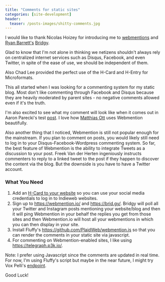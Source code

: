 ```yaml
---
title: "Comments for static sites"
categories: [site-development]
header:
  teaser: /posts-images/shitty-comments.jpg
---
```


I would like to thank Nicolas Hoizey for introducing me to [webmentions](https://webmention.io/) and [Ryan Barrett's](https://snarfed.org/) [Bridgy](https://brid.gy/).

Glad to know that I'm not alone in thinking we netizens shouldn't always rely on centralized internet services such as Disqus, Facebook, and even Twitter, in spite of 
the ease of use, we should be independent of them.

Also Chad Lee provided the perfect use of the H-Card and H-Entry for Microformats.

This all started when I was looking for a commenting system for my static blog. Most don't like commenting through Facebook and Disqus because they are heavily moderated by
parent sites - no negative comments allowed even if it's the truth.

I'm also excited to see what my comment will look like when it comes out in Aaron Parecki's test [post](https://aaronparecki.com/2018/06/30/11/your-first-webmention).
I love how [Matthias Ott](https://matthiasott.com/articles/into-the-personal-website-verse) uses Webmention beautifully.

Also another thing that I noticed, Webmention is still not popular enough for the mainstream. If you plan to comment on posts, you would likely still need to log in
to your Disqus-Facebook-Wordpress commenting system. So far, the best feature of Webmention is the ability to integrate Tweets as a discussion to your post.
Freek Van der Herten ingeniously instructs commenters to reply to a linked tweet to the post if they happen to discover the content via the blog. But the downside
is you have to have a Twitter account.

### What You Need

1. Add an [H-Card to your website](https://indiewebify.me/) so you can use your social media credentials to log in to Indieweb websites.
2. Sign up to <https://webmention.io/> and <https://brid.gy/>. Bridgy will poll all your Twitter and Instagram posts mentioning your website/blog and then it will ping 
Webmention in your behalf the replies you get from those sites and then Webmention.io will host all your webmentions in which you can then display in your site.
3. Install Fluffy's <https://github.com/PlaidWeb/webmention.js> so that you can render the comments in your static site via javascript.
4. For commenting on Webmention-enabled sites, I like using <https://telegraph.p3k.io/>.

Note:
I  prefer using Javascript since the comments are updated in real time. For now, I'm using Fluffy's script but maybe in the near future, I might try Vox Pelli's [endpoint](https://webmention.herokuapp.com/).

Good Luck!

 